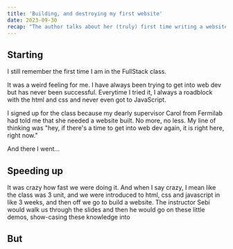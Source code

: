 ```yaml
---
title: 'Building, and destroying my first website'
date: 2023-09-30
recap: "The author talks about her (truly) first time writing a website in FullStack DeCal and how sad she is to let it go in favor of the new tech."
---
```


## Starting 

I still remember the first time I am in the FullStack class.

It was a weird feeling for me. I have always been trying to get into
web dev but has never been successful. Everytime I tried it, I always
a roadblock with the html and css and never even got to JavaScript.

I signed up for the class because my dearly supervisor Carol from Fermilab had told me that 
she needed a website built. No more, no less. My line of thinking was "hey, if there's
a time to get into web dev again, it is right here, right now."

And there I went...

## Speeding up

It was crazy how fast we were doing it. And when I say crazy, I mean like 
the class was 3 unit, and we were introduced to html, css and javascript in like 3 weeks, 
and then off we go to build a website. The instructor Sebi would walk us through the slides
and then he would go on these little demos, show-casing these knowledge into 

## But
